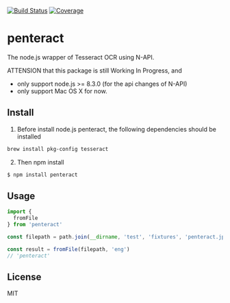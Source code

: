 [![Build Status](https://travis-ci.org/kaelzhang/napi-penteract.svg?branch=master)](https://travis-ci.org/kaelzhang/napi-penteract)
[![Coverage](https://codecov.io/gh/kaelzhang/napi-penteract/branch/master/graph/badge.svg)](https://codecov.io/gh/kaelzhang/napi-penteract)
<!-- optional appveyor tst
[![Windows Build Status](https://ci.appveyor.com/api/projects/status/github/kaelzhang/napi-penteract?branch=master&svg=true)](https://ci.appveyor.com/project/kaelzhang/napi-penteract)
-->
<!-- optional npm version
[![NPM version](https://badge.fury.io/js/napi-penteract.svg)](http://badge.fury.io/js/napi-penteract)
-->
<!-- optional npm downloads
[![npm module downloads per month](http://img.shields.io/npm/dm/napi-penteract.svg)](https://www.npmjs.org/package/napi-penteract)
-->
<!-- optional dependency status
[![Dependency Status](https://david-dm.org/kaelzhang/napi-penteract.svg)](https://david-dm.org/kaelzhang/napi-penteract)
-->

# penteract

The node.js wrapper of Tesseract OCR using N-API.

ATTENSION that this package is still Working In Progress, and

- only support node.js >= 8.3.0 (for the api changes of N-API)
- only support Mac OS X for now.

## Install

1. Before install node.js penteract, the following dependencies should be installed

```sh
brew install pkg-config tesseract
```

2. Then npm install

```sh
$ npm install penteract
```

## Usage

```js
import {
  fromFile
} from 'penteract'

const filepath = path.join(__dirname, 'test', 'fixtures', 'penteract.jpg')

const result = fromFile(filepath, 'eng')
// 'penteract'
```

## License

MIT

